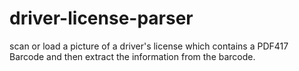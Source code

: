 # driver-license-parser
scan or load a picture of a driver's license which contains a PDF417 Barcode and then extract the information from the barcode.
